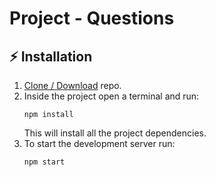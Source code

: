 # Project - Questions
## :zap: Installation

1. [Clone / Download](https://github.com/Ankitzero/ordering-cart) repo.
2. Inside the project open a terminal and run:
    ```
    npm install
    ```
    This will install all the project dependencies.
3. To start the development server run:
    ```
    npm start
    ```
